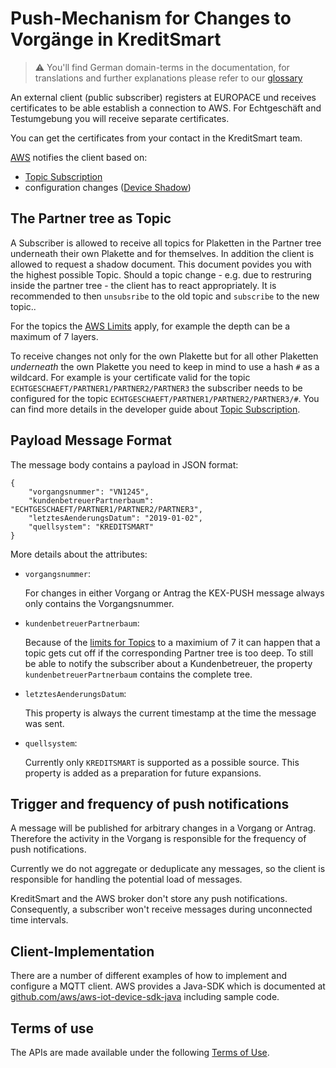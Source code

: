 # Push-Mechanism for Changes to Vorgänge in KreditSmart

> ⚠️ You'll find German domain-terms in the documentation, for translations and further explanations please refer to our [glossary](https://docs.api.europace.de/common/glossary/)

An external client (public subscriber) registers at EUROPACE und receives certificates to be able establish a connection to AWS. For Echtgeschäft and Testumgebung you will receive separate certificates.

You can get the certificates from your contact in the KreditSmart team.

[AWS](https://docs.aws.amazon.com/iot/latest/developerguide/aws-iot-how-it-works.html) notifies the client based on:

- [Topic Subscription](https://docs.aws.amazon.com/iot/latest/developerguide/topics.html)
- configuration changes ([Device Shadow](https://docs.aws.amazon.com/iot/latest/developerguide/iot-device-shadows.html))

## The Partner tree as Topic

A Subscriber is allowed to receive all topics for Plaketten in the Partner tree underneath their own Plakette and for themselves. In addition the client is allowed to request a shadow document. This document povides you with the highest possible Topic. Should a topic change - e.g. due to restruring inside the partner tree - the client has to react appropriately. It is recommended to then `unsubsribe` to the old topic and `subscribe` to the new topic..

For the topics the [AWS Limits](https://docs.aws.amazon.com/general/latest/gr/aws_service_limits.html#iot-protocol-limits) apply, for example the depth can be a maximum of 7 layers.

To receive changes not only for the own Plakette but for all other Plaketten _underneath_ the own Plakette you need to keep in mind to use a hash `#` as a wildcard. For example is your certificate valid for the topic `ECHTGESCHAEFT/PARTNER1/PARTNER2/PARTNER3` the subscriber needs to be configured for the topic `ECHTGESCHAEFT/PARTNER1/PARTNER2/PARTNER3/#`. You can find more details in the developer guide about [Topic Subscription](https://docs.aws.amazon.com/iot/latest/developerguide/topics.html).

## Payload Message Format

The message body contains a payload in JSON format:

```
{
    "vorgangsnummer": "VN1245",
    "kundenbetreuerPartnerbaum": "ECHTGESCHAEFT/PARTNER1/PARTNER2/PARTNER3",
    "letztesAenderungsDatum": "2019-01-02",
    "quellsystem": "KREDITSMART"
}
```

More details about the attributes:

- `vorgangsnummer`:

  For changes in either Vorgang or Antrag the KEX-PUSH message always only contains the Vorgangsnummer.

- `kundenbetreuerPartnerbaum`:

  Because of the [limits for Topics](https://docs.aws.amazon.com/general/latest/gr/aws_service_limits.html#iot-protocol-limits) to a maximium of 7 it can happen that a topic gets cut off if the corresponding Partner tree is too deep. To still be able to notify the subscriber about a Kundenbetreuer, the property `kundenbetreuerPartnerbaum` contains the complete tree.

- `letztesAenderungsDatum`:

  This property is always the current timestamp at the time the message was sent.

- `quellsystem`:

  Currently only `KREDITSMART` is supported as a possible source. This property is added as a preparation for future expansions.

## Trigger and frequency of push notifications

A message will be published for arbitrary changes in a Vorgang or Antrag. Therefore the activity in the Vorgang is responsible for the frequency of push notifications.

Currently we do not aggregate or deduplicate any messages, so the client is responsible for handling the potential load of messages.

KreditSmart and the AWS broker don't store any push notifications. Consequently, a subscriber won't receive messages during unconnected time intervals.

## Client-Implementation

There are a number of different examples of how to implement and configure a MQTT client.
AWS provides a Java-SDK which is documented at [github.com/aws/aws-iot-device-sdk-java](https://github.com/aws/aws-iot-device-sdk-java#use-the-sdk) including sample code.

## Terms of use
The APIs are made available under the following [Terms of Use](https://docs.api.europace.de/terms/).
